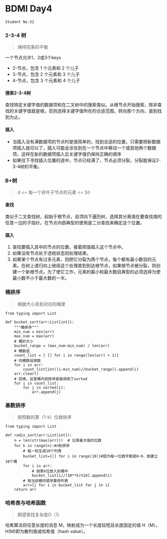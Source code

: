 # BDMI Day4

`Student No.52`

### 2-3-4 树

> 保持完美的平衡

一个节点允许1、2或3个keys

- 2-节点，包含 1 个元素和 2 个儿子
- 3-节点，包含 2 个元素和 3 个儿子
- 4-节点，包含 3 个元素和 4 个儿子

#### 搜索2-3-4树

查找特定关键字值的数据项和在二叉树中的搜索类似。从根节点开始搜索，除非查找的关键字值就是根，否则选择关键字值所在的合适范围，转向那个方向，直到找到为止。

#### 插入

- 当插入没有满数据项的节点时是很简单的，找到合适的位置，只需要把新数据项插入就可以了，插入可能会涉及到在一个节点中移动一个或其他两个数据项，这样在新的数据项插入后关键字值仍保持正确的顺序
- 如果往下寻找插入位置的途中，节点已经满了，节点必须分裂，分裂能保证2-3-4树的平衡。

### B+树

> d <= 每一个非叶子节点的元素 <= 2d

#### 查找

类似于二叉查找树，起始于根节点，自顶向下遍历树，选择其分离值在要查找值的任意一边的子指针。在节点内部典型的使用是二分查找来确定这个位置。

#### 插入

1. 查找要插入其中的节点的位置，接着把值插入这个节点中。
2. 如果没有节点处于违规状态则处理结束。
3. 如果某个节点有过多元素，则把它分裂为两个节点，每个都有最小数目的元素。在树上递归向上继续这个处理直到到达根节点，如果根节点被分裂，则创建一个新根节点。为了使它工作，元素的最小和最大数目典型的必须选择为使最小数不小于最大数的一半。

### 桶排序

> 根据大小丢到对应的桶里

```
from typing import List

def bucket_sort(arr:List[int]):
    """桶排序"""
    min_num = min(arr)
    max_num = max(arr)
    # 桶的大小
    bucket_range = (max_num-min_num) / len(arr)
    # 桶数组
    count_list = [ [] for i in range(len(arr) + 1)]
    # 向桶数组填数
    for i in arr:
        count_list[int((i-min_num)//bucket_range)].append(i)
    arr.clear()
    # 回填，这里桶内部排序直接调用了sorted
    for i in count_list:
        for j in sorted(i):
            arr.append(j)
```

### 基数排序

> 按照数的第（1-k）位做排序

```
from typing import List

def radix_sort(arr:List[int]):
    n = len(str(max(arr)))  # 记录最大值的位数
    for k in range(n):#n轮排序
        # 每一轮生成10个列表
        bucket_list=[[] for i in range(10)]#因为每一位数字都是0~9，故建立10个桶
        for i in arr:
            # 按第k位放入到桶中
            bucket_list[i//(10**k)%10].append(i)
        # 按当前桶的顺序重排列表
        arr=[j for i in bucket_list for j in i]
    return arr
```

### 哈希表与哈希函数

> 期望查找复杂度O（1）

哈希算法将任意长度的消息 M，映射成为一个长度较短且长度固定的值 H（M）。H(M)即为散列值或哈希值（hash value）。